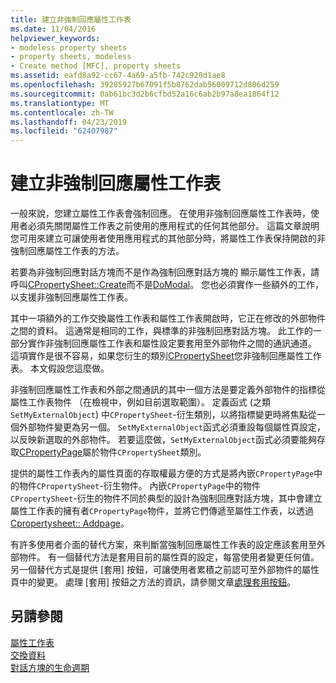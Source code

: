 ```yaml
---
title: 建立非強制回應屬性工作表
ms.date: 11/04/2016
helpviewer_keywords:
- modeless property sheets
- property sheets, modeless
- Create method [MFC], property sheets
ms.assetid: eafd8a92-cc67-4a69-a5fb-742c920d1ae8
ms.openlocfilehash: 39285927b67091f5b8762dab56009712d806d259
ms.sourcegitcommit: 0ab61bc3d2b6cfbd52a16c6ab2b97a8ea1864f12
ms.translationtype: MT
ms.contentlocale: zh-TW
ms.lasthandoff: 04/23/2019
ms.locfileid: "62407987"
---
```

# <a name="creating-a-modeless-property-sheet"></a>建立非強制回應屬性工作表

一般來說，您建立屬性工作表會強制回應。 在使用非強制回應屬性工作表時，使用者必須先關閉屬性工作表之前使用的應用程式的任何其他部分。 這篇文章說明您可用來建立可讓使用者使用應用程式的其他部分時，將屬性工作表保持開啟的非強制回應屬性工作表的方法。

若要為非強制回應對話方塊而不是作為強制回應對話方塊的 顯示屬性工作表，請呼叫[CPropertySheet::Create](../mfc/reference/cpropertysheet-class.md#create)而不是[DoModal](../mfc/reference/cpropertysheet-class.md#domodal)。 您也必須實作一些額外的工作，以支援非強制回應屬性工作表。

其中一項額外的工作交換屬性工作表和屬性工作表開啟時，它正在修改的外部物件之間的資料。 這通常是相同的工作，與標準的非強制回應對話方塊。 此工作的一部分實作非強制回應屬性工作表和屬性設定要套用至外部物件之間的通訊通道。 這項實作是很不容易，如果您衍生的類別[CPropertySheet](../mfc/reference/cpropertysheet-class.md)您非強制回應屬性工作表。 本文假設您這麼做。

非強制回應屬性工作表和外部之間通訊的其中一個方法是要定義外部物件的指標從屬性工作表物件 （在檢視中，例如目前選取範圍）。 定義函式 (之類`SetMyExternalObject`) 中`CPropertySheet`-衍生類別，以將指標變更時將焦點從一個外部物件變更為另一個。 `SetMyExternalObject`函式必須重設每個屬性頁設定，以反映新選取的外部物件。 若要這麼做，`SetMyExternalObject`函式必須要能夠存取[CPropertyPage](../mfc/reference/cpropertypage-class.md)屬於物件`CPropertySheet`類別。

提供的屬性工作表內的屬性頁面的存取權最方便的方式是將內嵌`CPropertyPage`中的物件`CPropertySheet`-衍生物件。 內嵌`CPropertyPage`中的物件`CPropertySheet`-衍生的物件不同於典型的設計為強制回應對話方塊，其中會建立屬性工作表的擁有者`CPropertyPage`物件，並將它們傳遞至屬性工作表，以透過[Cpropertysheet:: Addpage](../mfc/reference/cpropertysheet-class.md#addpage)。

有許多使用者介面的替代方案，來判斷當強制回應屬性工作表的設定應該套用至外部物件。 有一個替代方法是套用目前的屬性頁的設定，每當使用者變更任何值。 另一個替代方式是提供 [套用] 按鈕，可讓使用者累積之前認可至外部物件的屬性頁中的變更。 處理 [套用] 按鈕之方法的資訊，請參閱文章[處理套用按鈕](../mfc/handling-the-apply-button.md)。

## <a name="see-also"></a>另請參閱

[屬性工作表](../mfc/property-sheets-mfc.md)<br/>
[交換資料](../mfc/exchanging-data.md)<br/>
[對話方塊的生命週期](../mfc/life-cycle-of-a-dialog-box.md)
